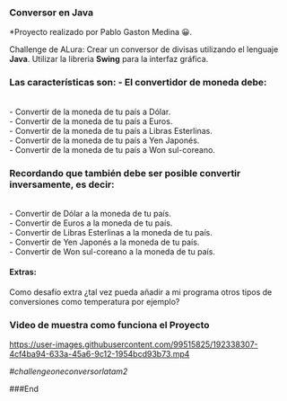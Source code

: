 ### Conversor en Java
*Proyecto realizado por Pablo Gaston Medina 😀.

 Challenge de ALura: Crear un conversor de divisas utilizando el lenguaje **Java**. Utilizar la libreria **Swing**  para la interfaz gráfica.
 
 <h3>Las características son: - El convertidor de moneda debe:</h3>
 </br>
 - Convertir de la moneda de tu país a Dólar.
 </br>
 - Convertir de la moneda de tu país  a Euros.
 </br>
 - Convertir de la moneda de tu país  a Libras Esterlinas.
 </br>
 - Convertir de la moneda de tu país  a Yen Japonés.
 </br>
 - Convertir de la moneda de tu país  a Won sul-coreano.
 </br>
 
 <h3>Recordando que también debe ser posible convertir inversamente, es decir:</h3>
 </br>
 - Convertir de Dólar a la moneda de tu país.
 </br>
 - Convertir de Euros a la moneda de tu país.
 </br>
 - Convertir de Libras Esterlinas a la moneda de tu país.
 </br>
 - Convertir de Yen Japonés a la moneda de tu país.
 </br>
 - Convertir de Won sul-coreano a la moneda de tu país.
 
<h4> Extras: </h4>
Como desafío extra ¿tal vez pueda añadir a mi programa otros tipos de conversiones como temperatura por ejemplo?

### Video de muestra como funciona el Proyecto
https://user-images.githubusercontent.com/99515825/192338307-4cf4ba94-633a-45a6-9c12-1954bcd93b73.mp4

*#challengeoneconversorlatam2*

###End
